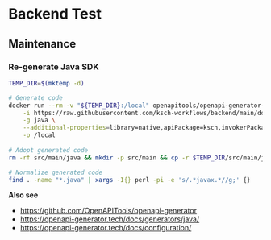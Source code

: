 # Backend Test

## Maintenance

### Re-generate Java SDK

```sh
TEMP_DIR=$(mktemp -d)

# Generate code
docker run --rm -v "${TEMP_DIR}:/local" openapitools/openapi-generator-cli generate \
    -i https://raw.githubusercontent.com/ksch-workflows/backend/main/docs/openapi.yml \
    -g java \
    --additional-properties=library=native,apiPackage=ksch,invokerPackage=ksch,modelPackage=ksch.model \
    -o /local
    
# Adopt generated code
rm -rf src/main/java && mkdir -p src/main && cp -r $TEMP_DIR/src/main/java src/main/

# Normalize generated code
find . -name "*.java" | xargs -I{} perl -pi -e 's/.*javax.*//g;' {}
```

**Also see**

- https://github.com/OpenAPITools/openapi-generator
- https://openapi-generator.tech/docs/generators/java/
- https://openapi-generator.tech/docs/configuration/
